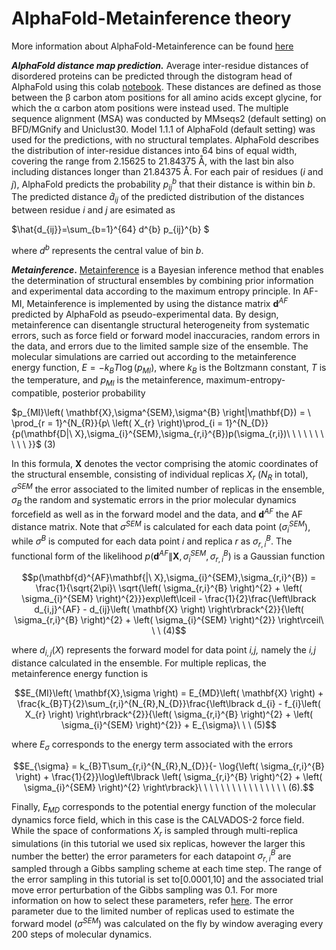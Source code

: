 # AlphaFold-Metainference theory

More information about AlphaFold-Metainference can be found [here](https://www.biorxiv.org/content/10.1101/2023.01.19.524720v1.full)

***AlphaFold distance map prediction.*** Average inter-residue distances of disordered proteins
can be predicted through the distogram head of AlphaFold using this colab [notebook](https://github.com/zshengyu14/ColabFold_distmats/blob/main/AlphaFold2.ipynb). These
distances are defined as those between the β carbon atom positions for
all amino acids except glycine, for which the α carbon atom positions
were instead used. The multiple sequence alignment (MSA) was conducted
by MMseqs2 (default setting) on BFD/MGnify and Uniclust30.
Model 1.1.1 of AlphaFold (default setting) was used for the
predictions, with no structural templates. AlphaFold describes the
distribution of inter-residue distances into 64 bins of equal width,
covering the range from 2.15625 to 21.84375 Å, with the last bin also
including distances longer than 21.84375 Å. For each pair of residues
($i$ and $j$), AlphaFold predicts the probability $p_{ij}^{b}$ that
their distance is within bin $b$. The predicted distance
${\widehat{d}}_{ij}$ of the
predicted distribution of the distances between residue $i$ and $j$ are
esimated as


$\hat{d_{ij}}=\sum_{b=1}^{64} d^{b} p_{ij}^{b} $


where $d^{b}$ represents the central value of bin $b$.

***Metainference*.** [Metainference](https://doi.org/10.1126/sciadv.1501177) is a Bayesian inference method that
enables the determination of structural ensembles by combining prior
information and experimental data according to the maximum entropy
principle. In AF-MI,  Metainference is implemented by using the
distance matrix $\mathbf{d}^{AF}$ predicted by AlphaFold as
pseudo-experimental data. By design, metainference can disentangle
structural heterogeneity from systematic errors, such as force field or
forward model inaccuracies, random errors in the data, and errors due to
the limited sample size of the ensemble. The molecular simulations
are carried out according to the metainference energy function,
$E = - k_{B}T\log\left( p_{MI} \right)$, where $k_{B}$ is the Boltzmann
constant, *T* is the temperature, and $p_{MI}$ is the metainference,
maximum-entropy-compatible, posterior probability

$p_{MI}\left( \mathbf{X},\sigma^{SEM},\sigma^{B} \right|\mathbf{D}) = \ \prod_{r = 1}^{N_{R}}{p\ \left( X_{r} \right)\prod_{i = 1}^{N_{D}}{p(\mathbf{D|\ X},\sigma_{i}^{SEM},\sigma_{r,i}^{Β})p(\sigma_{r,i})\ \ \ \ \ \ \ \ \ \ }}$
(3)

In this formula, **X** denotes the vector comprising the atomic
coordinates of the structural ensemble, consisting of individual
replicas $X_r$ ($N_R$ in total), $σ^{SEM}$ the error associated to the
limited number of replicas in the ensemble, $σ_B$ the random and
systematic errors in the prior molecular dynamics forcefield as well as
in the forward model and the data, and $\mathbf{d}^{AF}$ the AF distance
matrix. Note that $σ^{SEM}$ is calculated for each data point ($σ_i^{SEM}$),
while $σ^B$ is computed for each data point *i* and replica *r* as
$σ_{r,i}^B$. The functional form of the likelihood
$p(\mathbf{d}^{AF}\|\mathbf{X}, σ_i^{SEM} , σ_{r,i}^B)$ is a Gaussian
function

$$p(\mathbf{d}^{AF}\mathbf{|\ X},\sigma_{i}^{SEM},\sigma_{r,i}^{Β}) = \frac{1}{\sqrt{2\pi}\ \sqrt{\left( \sigma_{r,i}^{Β} \right)^{2} + \left( \sigma_{i}^{SEM} \right)^{2}}}exp\left\lceil - \frac{1}{2}\frac{\left\lbrack d_{i,j}^{AF} - d_{ij}\left( \mathbf{X} \right) \right\rbrack^{2}}{\left( \sigma_{r,i}^{Β} \right)^{2} + \left( \sigma_{i}^{SEM} \right)^{2}} \right\rceil\ \ \ (4)$$

where $d_{i,j}(X)$ represents the forward model for data point *i,j,*
namely the *i,j* distance calculated in the ensemble. For multiple
replicas, the metainference energy function is

$$E_{MI}\left( \mathbf{X},\sigma \right) = E_{MD}\left( \mathbf{X} \right) + \frac{k_{B}T}{2}\sum_{r,i}^{N_{R},N_{D}}\frac{\left\lbrack d_{i} - f_{i}\left( X_{r} \right) \right\rbrack^{2}}{\left( \sigma_{r,i}^{Β} \right)^{2} + \left( \sigma_{i}^{SEM} \right)^{2}} + E_{\sigma}\ \ \ (5)$$

where $E_σ$ corresponds to the energy term associated with the errors

$$E_{\sigma} = k_{B}T\sum_{r,i}^{N_{R},N_{D}}{- \log{\left( \sigma_{r,i}^{Β} \right) + \frac{1}{2}}\log\left\lbrack \left( \sigma_{r,i}^{Β} \right)^{2} + \left( \sigma_{i}^{SEM} \right)^{2} \right\rbrack}\ \ \ \ \ \ \ \ \ \ \ \ \ \ \ \ (6).$$

Finally, $E_{MD}$ corresponds to the potential energy function of the
molecular dynamics force field, which in this case is the CALVADOS-2
force field. While the space of conformations $X_r$ is sampled
through multi-replica simulations (in this tutorial we used six replicas, however the larger this number the better)
the error parameters for each datapoint $σ_{r,i}^B$ are sampled through a
Gibbs sampling scheme at each time step. The range of the error
sampling in this tutorial is set to\[0.0001,10\] and the associated trial move error
perturbation of the Gibbs sampling was 0.1. For more information on how to select these parameters, refer [here](https://link.springer.com/protocol/10.1007/978-1-4939-9608-7_13). The error parameter due to
the limited number of replicas used to estimate the forward model
($σ^{SEM}$) was calculated on the fly by window averaging every 200 steps
of molecular dynamics.
<!--+
**AlphaFold predicted distance selection used as restraints in AlphaFold
metainference.** In Fig.SX1 plot the inter-residue AlphaFold predicted
distance maps corresponding to the systems presented in the main text.
As mentioned in the main text and shown in **Figure S1.panel2**, when
excluding AF distance pairs with $p_{i,j}(r \geq 21.84\ Å\ ) > 0.02$, we
are left with good correlation of AF distances with MD and C2
back-calculated distances. Moreover, AlphaFold Predicted Alignment Error
(PAE), can also provide with a metric of accuracy/fluctuations of a
distance pair. PAE estimates the expected positional error for each
residue in a predicted protein structure if it were aligned to a
corresponding residue in the true protein structure (see FigSX3). Hence
we carry on a sensitivity analysis throughout the 11 C2 ensembles and
quantify the sweet-spot of minimal PAE cuttoff that increases the R^2^
to the C2 back-calculated distances (see **Figure S2**). Moreover, we
report in **Figure S3** the agreement of each C2 ensemble to the
experimental SAXS data by means of D~KL~. We observe that for all
systems, the R^2^ saturates from a given PAE cuttoff onwards which in
turn signifies that adding more distances with more fluctuations and
higher predicted alignment error does not increase the correlation to
the C2 ensemble back-calculated distances.

Using as benchmarking comparison a subset of 6 proteins from Tesei et.
al. Nature 2024 where we have available experimental Rg data and
CALVADOS-2 has larger deviations from experimental Rg, we provide with a
systematic manner of selecting AF distances as restraints in Fig. SX.4.
This approach shows than when a protein has a Kyte-doolittle hydropathy
of less than -1.4, signifying hydrophilic character and at least a 5
residue stretch with plddt\>75, then selecting AF distances with PAE\<10
has better agreement with experimental Rgs (see NLS, Msh6-NRT).
Otherwise a PAE\<5 is used (see AN16,CTCF-RD,Eralpha-NTD,CortactinCRH).
CALVADOS-2 is trained based on residue hydrophobicity and alphafold
suffers in predicting structures of low plddt regions that are equipped
with flexible residues. The motivation for the combined hydropathy and
plddt criterion stems from the fact that if any corrections need to be
applied either to calvados or to alphafold so that they generate better
ensembles, these will be where a hydrophobicity-based model alone faces
challenges in predicting interactions. In Fig. SX4 we show that
CALVADOS-2 can be assisted by AF-MI in generating ensembles that better
agree with Rg data.

Therefore, we use as restraints a subset of the full
$\mathbf{d}^{AF}$matrix by considering distances between amino acids at
least 3 residues apart, and with a Predicted Alignment Error (PAE) under
5 Å or 10 Å according to the abovementioned distance selection rule and
excluding $p_{i,j}(r \geq 21.84\ Å\ ) > 0.02$. Also, based on the fact
that C2 coarse grained model used in the AF-MI simulations does maintain
secondary structure, we employed the predicted local distance difference
test (pLDDT) score in AlphaFold to select the inter-residue distances
predicted with higher confidence and hence predicted to correspond to
structured regions. Sequence regions of at least two residues with a
pLDDT score \>0.75 were hence considered structured regions and were
restrained to the AlphaFold-predicted structure by using an upper root
mean square distance (RMSD) wall. The residue distances corresponding to
these structured regions where excluded from the distance restraints
set. This action may not be necessary if one uses all-atom force fields
that are able to maintain the protein secondary structure. The PLUMED
input files for AF-MI can be found in
(<https://zenodo.org/record/7756138>). The code to prepare an AF-MI
simulation can be found in (Github
<https://github.com/vendruscolo-lab/AlphaFold-IDP>)

***Generation of structural ensembles using metainference.*** To sample
efficiently the conformational space of disordered proteins using
average inter-residue distances predicted by AlphaFold as structural
+-->
